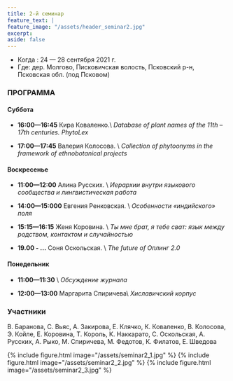```yaml
---
title: 2-й семинар
feature_text: |
feature_image: "/assets/header_seminar2.jpg"
excerpt: 
aside: false
---
```


- Когда : 24 — 28 сентября 2021 г.  
- Где: дер. Молгово, Писковичская волость, Псковский р-н, Псковская обл. (под Псковом)

### ПРОГРАММА

#### Суббота
- **16:00—16:45** Кира Коваленко.\\
*Database of plant names of the 11th – 17th centuries. PhytoLex*

- **17:00—17:45** Валерия Колосова. \\
*Collection of phytoonyms in the framework of ethnobotanical projects*

#### Воскресенье
- **11:00—12:00** Алина Русских. \\
*Иерархии внутри языкового сообщества и лингвистическая работа*

- **14:00—15:000** Евгения Ренковская. \\
*Особенности «индийского» поля*

- **15:15—16:15** Женя Коровина. \\
*Ты мне брат, я тебе сват: язык между родством, контактом и случайностью*

- **19.00 - ...** Соня Оскольская. \\
*The future of Оплинг 2.0*

#### Понедельник
- **11:00—11:30** \\
*Обсуждение журнала*

- **12:00—13:00** Маргарита Спиричева\\
*Хиславичский корпус*

### Участники

В. Баранова, С. Вьяс, А. Закирова, Е. Клячко, К. Коваленко, В. Колосова,  Э. Койле, Е. Коровина, Т. Король, К. Наккарато, С. Оскольская, А. Русских, А. Рыко, М. Спиричева, М. Федотов, К. Филатов, Е. Шведова

{% include figure.html image="/assets/seminar2_1.jpg" %}
{% include figure.html image="/assets/seminar2_2.jpg" %}
{% include figure.html image="/assets/seminar2_3.jpg" %}